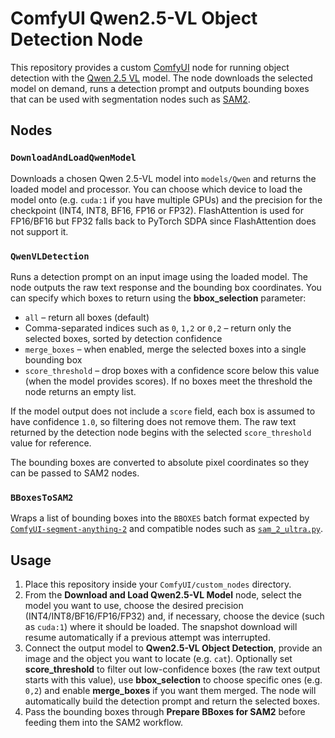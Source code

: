 # ComfyUI Qwen2.5-VL Object Detection Node

This repository provides a custom [ComfyUI](https://github.com/comfyanonymous/ComfyUI) node for running object detection with the [Qwen 2.5 VL](https://github.com/QwenLM/Qwen2.5-VL) model. The node downloads the selected model on demand, runs a detection prompt and outputs bounding boxes that can be used with segmentation nodes such as [SAM2](https://github.com/kijai/ComfyUI-segment-anything-2).

## Nodes

### `DownloadAndLoadQwenModel`
Downloads a chosen Qwen 2.5-VL model into `models/Qwen` and returns the loaded model and processor. You can choose which device to load the model onto (e.g. `cuda:1` if you have multiple GPUs) and the precision for the checkpoint (INT4, INT8, BF16, FP16 or FP32).  FlashAttention is used for FP16/BF16 but FP32 falls back to PyTorch SDPA since FlashAttention does not support it.

### `QwenVLDetection`
Runs a detection prompt on an input image using the loaded model. The node outputs the raw text response and the bounding box coordinates. You can specify which boxes to return using the **bbox_selection** parameter:

- `all` – return all boxes (default)
- Comma-separated indices such as `0`, `1,2` or `0,2` – return only the selected boxes, sorted by detection confidence
- `merge_boxes` – when enabled, merge the selected boxes into a single bounding box
- `score_threshold` – drop boxes with a confidence score below this value (when the model provides scores). If no boxes meet the threshold the node returns an empty list.

If the model output does not include a `score` field, each box is assumed to have confidence `1.0`, so filtering does not remove them. The raw text returned by the detection node begins with the selected `score_threshold` value for reference.

The bounding boxes are converted to absolute pixel coordinates so they can be passed to SAM2 nodes.

### `BBoxesToSAM2`
Wraps a list of bounding boxes into the `BBOXES` batch format expected by
[`ComfyUI-segment-anything-2`](https://github.com/kijai/ComfyUI-segment-anything-2)
and compatible nodes such as
[`sam_2_ultra.py`](https://github.com/chflame163/ComfyUI_LayerStyle_Advance/blob/main/py/sam_2_ultra.py).

## Usage
1. Place this repository inside your `ComfyUI/custom_nodes` directory.
2. From the **Download and Load Qwen2.5-VL Model** node, select the model you want to use, choose the desired precision (INT4/INT8/BF16/FP16/FP32) and, if necessary, choose the device (such as `cuda:1`) where it should be loaded. The snapshot download will resume automatically if a previous attempt was interrupted.
3. Connect the output model to **Qwen2.5-VL Object Detection**, provide an image and the object you want to locate (e.g. `cat`). Optionally set **score_threshold** to filter out low-confidence boxes (the raw text output starts with this value), use **bbox_selection** to choose specific ones (e.g. `0,2`) and enable **merge_boxes** if you want them merged. The node will automatically build the detection prompt and return the selected boxes.
4. Pass the bounding boxes through **Prepare BBoxes for SAM2** before feeding them into the SAM2 workflow.
